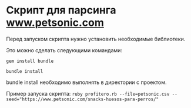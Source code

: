 # Скрипт для парсинга www.petsonic.com 

Перед запуском скрипта нужно установить необходимые библиотеки.

Это можно сделать следующими командами:

`gem install bundle`

`bundle install`
 
 bundle install необходимо выполнять в директории с проектом.
 
 Пример запуска скрипта: `ruby profitero.rb --file=petsonic.csv --seed="https://www.petsonic.com/snacks-huesos-para-perros/" `
